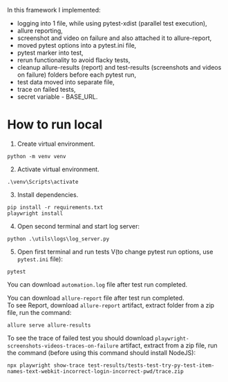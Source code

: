 In this framework I implemented:
- logging into 1 file, while using pytest-xdist (parallel test execution),
- allure reporting, 
- screenshot and video on failure and also attached it to allure-report,
- moved pytest options into a pytest.ini file,
- pytest marker into test,
- rerun functionality to avoid flacky tests,
- cleanup allure-results (report) and test-results (screenshots and videos on failure) folders before each pytest run,
- test data moved into separate file,
- trace on failed tests,
- secret variable - BASE_URL.

# How to run local
1. Create virtual environment.
```
python -m venv venv
```
2. Activate virtual environment.
```
.\venv\Scripts\activate
```
3. Install dependencies.
```
pip install -r requirements.txt
playwright install
```
4. Open second terminal and start log server:
```
python .\utils\logs\log_server.py
```
5. Open first terminal and run tests V(to change pytest run options, use `pytest.ini` file):
```
pytest
```

You can download `automation.log` file after test run completed.

You can download `allure-report` file after test run completed.  
To see Report, download `allure-report` artifact, extract folder from a zip file, run the command:
```
allure serve allure-results
```

To see the trace of failed test you should download `playwright-screenshots-videos-traces-on-failure` artifact, extract from a zip file, run the command (before using this command should install NodeJS):
```
npx playwright show-trace test-results/tests-test-try-py-test-item-names-text-webkit-incorrect-login-incorrect-pwd/trace.zip
```